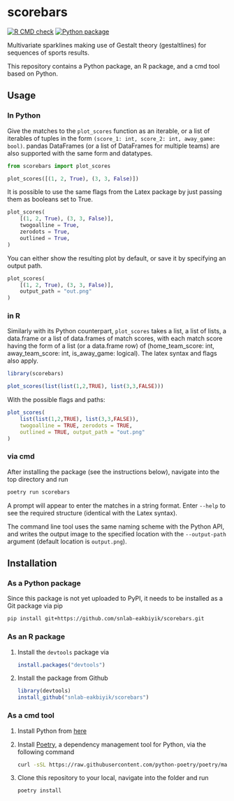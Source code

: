 # scorebars

<!-- badges: start -->
[![R CMD check](https://github.com/snlab-eakbiyik/scorebars/workflows/R%20CMD%20check/badge.svg)](https://github.com/snlab-eakbiyik/scorebars/actions)
[![Python package](https://github.com/snlab-eakbiyik/scorebars/workflows/Python%20package/badge.svg)](https://github.com/snlab-eakbiyik/scorebars/actions)
<!-- To include when the repo becomes public.
[![Codecov test coverage](https://codecov.io/gh/snlab-eakbiyik/scorebars/branch/master/graph/badge.svg)](https://codecov.io/gh/snlab-eakbiyik/scorebars?branch=master)
-->
<!-- badges: end -->

Multivariate sparklines making use of Gestalt theory (gestaltlines) for sequences of sports results.

This repository contains a Python package, an R package, and a cmd tool based on Python.

## Usage

### In Python

Give the matches to the ```plot_scores``` function as an iterable, or a list of iterables of tuples in the form ```(score_1: int, score_2: int, away_game: bool)```. pandas DataFrames (or a list of DataFrames for multiple teams) are also supported with the same form and datatypes.

```python
from scorebars import plot_scores

plot_scores([(1, 2, True), (3, 3, False)])
```

It is possible to use the same flags from the Latex package by just passing them as booleans set to True.

```python
plot_scores(
    [(1, 2, True), (3, 3, False)], 
    twogoalline = True,
    zerodots = True,
    outlined = True,
)
```

You can either show the resulting plot by default, or save it by specifying an output path.

```python
plot_scores(
    [(1, 2, True), (3, 3, False)], 
    output_path = "out.png"
)
```

### in R

Similarly with its Python counterpart, ```plot_scores``` takes a list, a list of lists, a data.frame or a list of data.frames of match scores, with each match score having the form of a list (or a data.frame row) of (home_team_score: int, away_team_score: int, is_away_game: logical). The latex syntax and flags also apply.

```R
library(scorebars)

plot_scores(list(list(1,2,TRUE), list(3,3,FALSE)))
```

With the possible flags and paths:

```R
plot_scores(
    list(list(1,2,TRUE), list(3,3,FALSE)), 
    twogoalline = TRUE, zerodots = TRUE,
    outlined = TRUE, output_path = "out.png"
)
```

### via cmd

After installing the package (see the instructions below), navigate into the top directory and run

```bash
poetry run scorebars
```

A prompt will appear to enter the matches in a string format. Enter `--help` to see the required structure (identical with the Latex syntax).

The command line tool uses the same naming scheme with the Python API, and writes the output image to the specified location with the `--output-path` argument (default location is `output.png`).

## Installation

### As a Python package

Since this package is not yet uploaded to PyPI, it needs to be installed as a Git package via pip

```bash
pip install git+https://github.com/snlab-eakbiyik/scorebars.git 
```

### As an R package

1. Install the `devtools` package via

    ```R
    install.packages("devtools")
    ```

2. Install the package from Github

    ```R
    library(devtools)
    install_github("snlab-eakbiyik/scorebars")
    ```

### As a cmd tool

1. Install Python from [here](https://www.python.org/downloads/)
2. Install [Poetry](https://python-poetry.org/), a dependency management tool for Python, via the following command

    ```bash
    curl -sSL https://raw.githubusercontent.com/python-poetry/poetry/master/get-poetry.py | python
    ```

3. Clone this repository to your local, navigate into the folder and run

    ```bash
    poetry install
    ```
